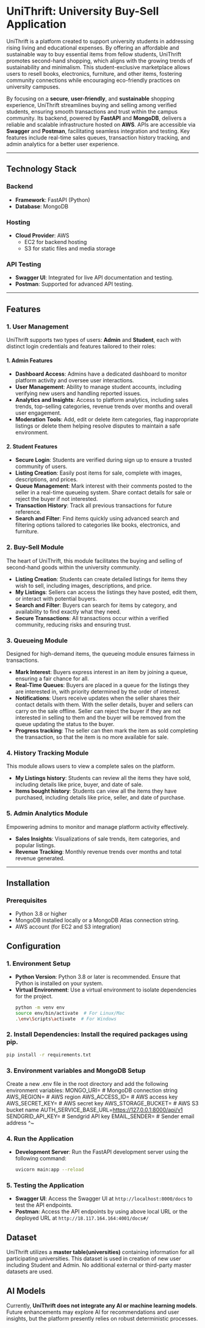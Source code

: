 # UniThrift: University Buy-Sell Application

UniThrift is a platform created to support university students in addressing rising living and educational expenses. By offering an affordable and sustainable way to buy essential items from fellow students, UniThrift promotes second-hand shopping, which aligns with the growing trends of sustainability and minimalism. This student-exclusive marketplace allows users to resell books, electronics, furniture, and other items, fostering community connections while encouraging eco-friendly practices on university campuses.

By focusing on a **secure**, **user-friendly**, and **sustainable** shopping experience, UniThrift streamlines buying and selling among verified students, ensuring smooth transactions and trust within the campus community. Its backend, powered by **FastAPI** and **MongoDB**, delivers a reliable and scalable infrastructure hosted on **AWS**. APIs are accessible via **Swagger** and **Postman**, facilitating seamless integration and testing. Key features include real-time sales queues, transaction history tracking, and admin analytics for a better user experience.

---

## Technology Stack

### Backend
- **Framework**: FastAPI (Python)
- **Database**: MongoDB

### Hosting
- **Cloud Provider**: AWS
  - EC2 for backend hosting
  - S3 for static files and media storage

### API Testing
- **Swagger UI**: Integrated for live API documentation and testing.
- **Postman**: Supported for advanced API testing.

---

## Features
### 1. User Management

UniThrift supports two types of users: **Admin** and **Student**, each with distinct login credentials and features tailored to their roles:

#### 1. **Admin Features**
- **Dashboard Access**: Admins have a dedicated dashboard to monitor platform activity and oversee user interactions.
- **User Management**: Ability to manage student accounts, including verifying new users and handling reported issues.
- **Analytics and Insights**: Access to platform analytics, including sales trends, top-selling categories, revenue trends over months and overall user engagement.
- **Moderation Tools**: Add, edit or delete item categories, flag inappropriate listings or delete them helping resolve disputes to maintain a safe environment.

#### 2. **Student Features**
- **Secure Login**: Students are verified during sign up to ensure a trusted community of users.
- **Listing Creation**: Easily post items for sale, complete with images, descriptions, and prices.
- **Queue Management**: Mark interest with their comments posted to the seller in a real-time queueing system. Share contact details for sale or reject the buyer if not interested.
- **Transaction History**: Track all previous transactions for future reference.
- **Search and Filter**: Find items quickly using advanced search and filtering options tailored to categories like books, electronics, and furniture.

### 2. **Buy-Sell Module**
The heart of UniThrift, this module facilitates the buying and selling of second-hand goods within the university community.
- **Listing Creation**: Students can create detailed listings for items they wish to sell, including images, descriptions, and price.
- **My Listings**: Sellers can access the listings they have posted, edit them, or interact with potential buyers.
- **Search and Filter**: Buyers can search for items by category, and availability to find exactly what they need.
- **Secure Transactions**: All transactions occur within a verified community, reducing risks and ensuring trust.

### 3. **Queueing Module**
Designed for high-demand items, the queueing module ensures fairness in transactions.
- **Mark Interest**: Buyers express interest in an item by joining a queue, ensuring a fair chance for all.
- **Real-Time Queues**: Buyers are placed in a queue for the listings they are interested in, with priority determined by the order of interest.
- **Notifications**: Users receive updates when the seller shares their contact details with them. With the seller details, buyer and sellers can carry on the sale offline. Seller can reject the buyer if they are not interested in selling to them and the buyer will be removed from the queue updating the status to the buyer.
- **Progress tracking**: The seller can then mark the item as sold completing the transaction, so that the item is no more available for sale.

### 4. **History Tracking Module**
This module allows users to view a complete sales on the platform.
- **My Listings history**: Students can review all the items they have sold, including details like price, buyer, and date of sale.
- **Items bought history**: Students can view all the items they have purchased, including details like price, seller, and date of purchase.

### 5. **Admin Analytics Module**
Empowering admins to monitor and manage platform activity effectively.
- **Sales Insights**: Visualizations of sale trends, item categories, and popular listings.
- **Revenue Tracking**: Monthly revenue trends over months and total revenue generated.

---


## Installation

### Prerequisites
- Python 3.8 or higher
- MongoDB installed locally or a MongoDB Atlas connection string.
- AWS account (for EC2 and S3 integration)


## Configuration
### 1. **Environment Setup**
- **Python Version**: Python 3.8 or later is recommended. Ensure that Python is installed on your system.
- **Virtual Environment**: Use a virtual environment to isolate dependencies for the project.
  ```bash
  python -m venv env
  source env/bin/activate  # For Linux/Mac
  .\env\Scripts\activate  # For Windows

### 2. **Install Dependencies**: Install the required packages using pip.
  ```bash
  pip install -r requirements.txt
  ```

### 3. **Environment variables and MongoDB Setup**
Create a new .env file in the root directory and add the following environment variables:
MONGO_URI= # MongoDB connection string
AWS_REGION= # AWS region
AWS_ACCESS_ID= # AWS access key
AWS_SECRET_KEY= # AWS secret key
AWS_STORAGE_BUCKET= # AWS S3 bucket name
AUTH_SERVICE_BASE_URL=https://127.0.0.1:8000/api/v1
SENDGRID_API_KEY= # Sendgrid API key
EMAIL_SENDER= # Sender email address
^~
### 4. **Run the Application**
- **Development Server**: Run the FastAPI development server using the following command:
  ```bash
  uvicorn main:app --reload
  ```

### 5. Testing the Application
- **Swagger UI**: Access the Swagger UI at `http://localhost:8000/docs` to test the API endpoints.
- **Postman**: Access the API endpoints by using above local URL or the deployed URL at `http://18.117.164.164:4001/docs#/`


## Dataset
UniThrift utilizes a **master table(universities)** containing information for all participating universities. This dataset is used in creation of new user including Student and Admin. No additional external or third-party master datasets are used.


## AI Models
Currently, **UniThrift does not integrate any AI or machine learning models**. Future enhancements may explore AI for recommendations and user insights, but the platform presently relies on robust deterministic processes.
